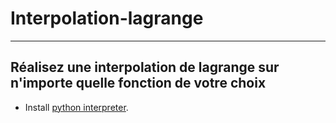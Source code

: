 # Interpolation-lagrange
---
Réalisez une interpolation de lagrange sur n'importe quelle fonction de votre choix
---

- Install  [python interpreter](https://www.python.org/).
